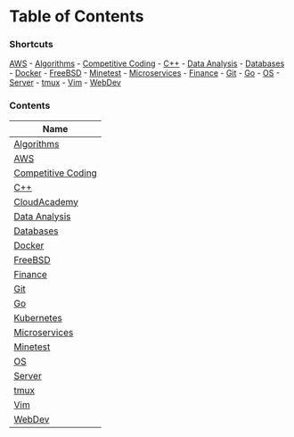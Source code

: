 # Table of Contents

### Shortcuts

[AWS](aws/index.md) - [Algorithms](algo/index.md) - [Competitive Coding](cc/index.md) - [C++](cpp/index.md) - [Data Analysis](dataanalysis/index.md) - [Databases](databases/index.md) - [Docker](docker/index.md) - [FreeBSD](freebsd/index.md) - [Minetest](mt/index.md) - [Microservices](microservices/index.md) - [Finance](fin/index.md) - [Git](git/index.md) - [Go](go/index.md) - [OS](os/index.md) - [Server](server/index.md) - [tmux](tmux/index.md) - [Vim](vim/index.md) - [WebDev](webdev/index.md)

### Contents

| Name                                    |
| --------------------------------------- |
| [Algorithms](algo/index.md)             |
| [AWS](aws/index.md)                     |
| [Competitive Coding](cc/index.md)       |
| [C++](cpp/index.md)                     |
| [CloudAcademy](cloudacademy/index.md)   |
| [Data Analysis](dataanalysis/index.md)  |
| [Databases](databases/index.md)         |
| [Docker](docker/index.md)               |
| [FreeBSD](freebsd/index.md)             |
| [Finance](fin/index.md)                 |
| [Git](git/index.md)                     |
| [Go](go/index.md)                       |
| [Kubernetes](kubernetes/index.md)       |
| [Microservices](microservices/index.md) |
| [Minetest](mt/index.md)                 |
| [OS](os/index.md)                       |
| [Server](server/index.md)               |
| [tmux](tmux/index.md)                   |
| [Vim](vim/index.md)                     |
| [WebDev](webdev/index.md)               |

